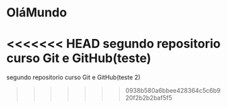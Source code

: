 # OláMundo
<<<<<<< HEAD
 segundo repositorio curso Git e GitHub(teste)
=======
 segundo repositorio curso Git e GitHub(teste 2)
>>>>>>> 0938b580a6bbee428364c5c6b920f2b2b2baf5f5
